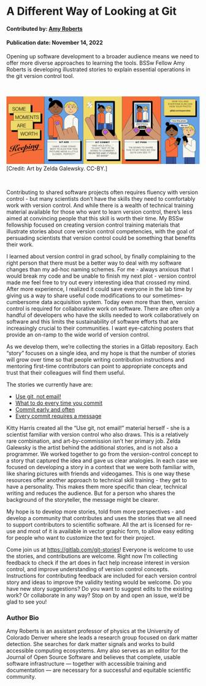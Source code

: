 # A Different Way of Looking at Git

#### Contributed by: [Amy Roberts](https://github.com/pibion)

#### Publication date: November 14, 2022

<!-- deck start -->
Opening up software development to a broader audience means we need to offer more diverse approaches to learning the tools. BSSw Fellow Amy Roberts is developing illustrated stories to explain essential operations in the git version control tool.
<!-- deck end -->

<br>

<img src='../../images/VersionControl_SomeMomentsAreWorthKeeping_Web.jpg' class='page lightbox' />[Credit: Art by Zelda Galewsky. CC-BY.]

<br>

Contributing to shared software projects often requires fluency with version control - but many scientists don’t have the skills they need to comfortably work with version control. And while there is a wealth of technical training material available for those who want to learn version control, there’s less aimed at convincing people that this skill is worth their time. My BSSw fellowship focused on creating version control training materials that illustrate stories about core version control competencies, with the goal of persuading scientists that version control could be something that benefits their work.

I learned about version control in grad school, by finally complaining to the right person that there must be a better way to deal with my software changes than my ad-hoc naming schemes. For me - always anxious that I would break my code and be unable to finish my next plot - version control made me feel free to try out every interesting idea that crossed my mind. After more experience, I realized it could save everyone in the lab time by giving us a way to share useful code modifications to our sometimes-cumbersome data acquisition system. Today even more than then, version control is required for collaborative work on software. There are often only a handful of developers who have the skills needed to work collaboratively on software and this limits the sustainability of software efforts that are increasingly crucial to their communities. I want eye-catching posters that provide an on-ramp to the wide world of version control.

As we develop them, we’re collecting the stories in a Gitlab repository. Each “story” focuses on a single idea, and my hope is that the number of stories will grow over time so that people writing contribution instructions and mentoring first-time contributors can point to appropriate concepts and trust that their colleagues will find them useful.

The stories we currently have are:

- [Use git, not email!](https://gitlab.com/git-stories/use-git-not-email/-/blob/master/Emailing_Files_Use_Git_Printable.pdf)
- [What to do every time you commit](https://gitlab.com/git-stories/commit-guide/-/blob/main/VersionControl_SomeMomentsAreWorthKeeping_Printable_10X3.5.pdf)
- [Commit early and often](https://gitlab.com/git-stories/commit-early-and-often/-/blob/main/VersionControl_NowIsAGreatTimeToCommit_Printable_18X24.pdf)
- [Every commit requires a message](https://gitlab.com/git-stories/every-commit-requires-comments/-/blob/main/VersionControl_EveryCommitRequiresAComment_printable_18X24.pdf)

Kitty Harris created all the “Use git, not email!” material herself - she is a scientist familiar with version control who also draws. This is a relatively rare combination, and art-by-commission isn’t her primary job. Zelda Galewsky is the artist behind the additional stories, and is not also a programmer. We worked together to go from the version-control concept to a story that captured the idea and gave us clear analogies. In each case we focused on developing a story in a context that we were both familiar with, like sharing pictures with friends and videogames. This is one way these resources offer another approach to technical skill training - they get to have a personality. This makes them more specific than clear, technical writing and reduces the audience. But for a person who shares the background of the storyteller, the message might be clearer.

My hope is to develop more stories, told from more perspectives - and develop a community that contributes and uses the stories that we all need to support contributors to scientific software. All the art is licensed for re-use and most of it is available in vector graphic form, to allow easy editing for people who want to customize the text for their project.

Come join us at <https://gitlab.com/git-stories>! Everyone is welcome to use the stories, and contributions are welcome. Right now I’m collecting feedback to check if the art does in fact help increase interest in version control, and improve understanding of version control concepts. Instructions for contributing feedback are included for each version control story and ideas to improve the validity testing would be welcome. Do you have new story suggestions? Do you want to suggest edits to the existing work? Or collaborate in any way? Stop on by and open an issue, we’d be glad to see you!

### Author Bio

Amy Roberts is an assistant professor of physics at the University of Colorado Denver where she leads a research group focused on dark matter detection. She searches for dark matter signals and works to build accessible computing ecosystems. Amy also serves as an editor for the Journal of Open Source Software and believes that complete, usable software infrastructure — together with accessible training and documentation — are necessary for a successful and equitable scientific community.
<!---
Publish: yes
Pinned: no
Topics: online learning, revision control
--->
